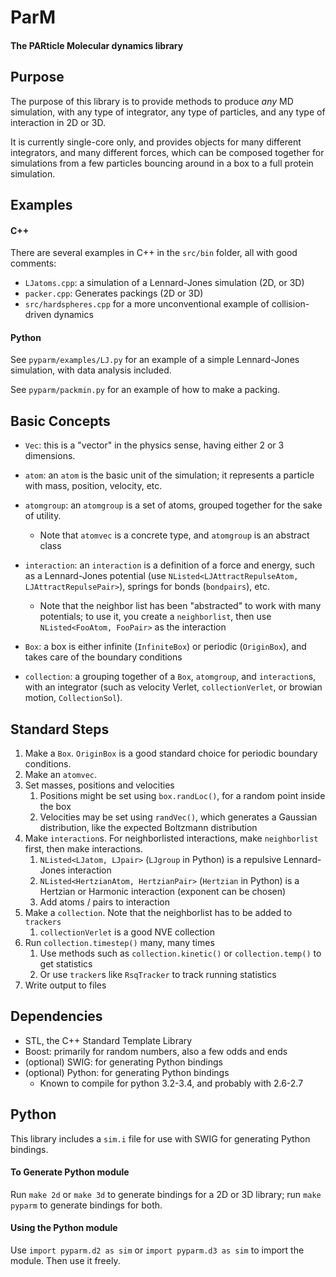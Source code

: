 ParM
====

#### The PARticle Molecular dynamics library

Purpose
----

The purpose of this library is to provide methods to produce *any* MD
simulation, with any type of integrator, any type of particles, and any
type of interaction in 2D or 3D.

It is currently single-core only, and provides objects for many
different integrators, and many different forces, which can be composed
together for simulations from a few particles bouncing around in a box
to a full protein simulation.

Examples
----

#### C++

There are several examples in C++ in the `src/bin` folder, all with good comments:

* `LJatoms.cpp`: a simulation of a  Lennard-Jones simulation (2D, or 3D)
* `packer.cpp`: Generates packings (2D or 3D)
* `src/hardspheres.cpp` for a more unconventional example of collision-driven dynamics

#### Python

See `pyparm/examples/LJ.py` for an example of a simple Lennard-Jones
simulation, with data analysis included.

See `pyparm/packmin.py` for an example of how to make a packing.

## Basic Concepts

 * `Vec`: this is a "vector" in the physics sense, having either 2 or 3
 dimensions.

 *  `atom`: an `atom` is the basic unit of the simulation; it
 represents a particle with mass,
    position, velocity, etc.

 *  `atomgroup`: an `atomgroup` is a set of atoms, grouped together for
 the sake of utility.
    * Note that `atomvec` is a concrete type, and `atomgroup` is an
    abstract class

 *  `interaction`: an `interaction` is a definition of a force and
 energy, such as a Lennard-Jones potential (use
 `NListed<LJAttractRepulseAtom, LJAttractRepulsePair>`), springs for
 bonds (`bondpairs`), etc.

    * Note that the neighbor list has been "abstracted" to work with
    many potentials; to use it, you create a `neighborlist`, then use
    `NListed<FooAtom, FooPair>` as the interaction

*  `Box`: a box is either infinite (`InfiniteBox`) or periodic
(`OriginBox`), and takes care of the boundary conditions

*  `collection`: a grouping together of a `Box`, `atomgroup`, and
`interaction`s, with an integrator (such as velocity Verlet,
`collectionVerlet`, or browian motion, `CollectionSol`).

Standard Steps
----

1.  Make a `Box`. `OriginBox` is a good standard choice for periodic boundary conditions.
2.  Make an `atomvec`.
3.  Set masses, positions and velocities
    1. Positions might be set using `box.randLoc()`, for a random point inside the box
    2. Velocities may be set using `randVec()`, which generates a Gaussian distribution, like the expected Boltzmann distribution
3.  Make `interaction`s. For neighborlisted interactions, make
`neighborlist` first, then make interactions.
    1. `NListed<LJatom, LJpair>` (`LJgroup` in Python) is a repulsive Lennard-Jones interaction
    2. `NListed<HertzianAtom, HertzianPair>` (`Hertzian` in Python) is a Hertzian or Harmonic interaction (exponent can be chosen)
    3.   Add atoms / pairs to interaction
4.  Make a `collection`. Note that the neighborlist has to be added to
`trackers`
    1. `collectionVerlet` is a good NVE collection
5.  Run `collection.timestep()` many, many times
    1.   Use methods such as `collection.kinetic()` or
    `collection.temp()` to get statistics
    2. Or use `tracker`s like `RsqTracker` to track running statistics
6.  Write output to files

Dependencies
----

 - STL, the C++ Standard Template Library
 - Boost: primarily for random numbers, also a few odds and ends
 - (optional) SWIG: for generating Python bindings
 - (optional) Python: for generating Python bindings
    - Known to compile for python 3.2-3.4, and probably with 2.6-2.7

Python
----

This library includes a `sim.i` file for use with SWIG for generating
Python bindings.

#### To Generate Python module

Run `make 2d` or `make 3d` to generate bindings for a 2D or 3D library;
run `make pyparm` to generate bindings for both.

#### Using the Python module

Use `import pyparm.d2 as sim` or `import pyparm.d3 as sim` to import
the module. Then use it freely.
